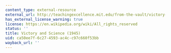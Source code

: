 ```yaml
---
content_type: external-resource
external_url: http://teachingexcellence.mit.edu/from-the-vault/victory-and-science-1945
has_external_license_warning: true
license: https://en.wikipedia.org/wiki/All_rights_reserved
status: ''
title: Victory and Science (1945)
uid: ca50ee7f-6c27-4593-ac4c-c97c660f53bb
wayback_url: ''
---
```

